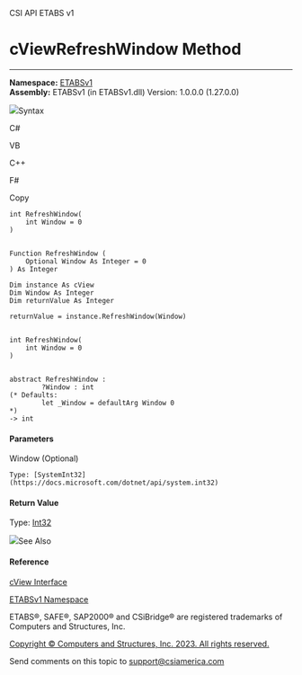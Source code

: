 ﻿

CSI API ETABS v1

# cViewRefreshWindow Method  
  
---  
  
**Namespace:** [ETABSv1](2780f1b8-2033-5289-2298-1cdb2a7508d9.htm)  
**Assembly:** ETABSv1 (in ETABSv1.dll) Version: 1.0.0.0 (1.27.0.0)

![](../icons/SectionExpanded.png)Syntax

C#

VB

C++

F#

Copy

    
    
    int RefreshWindow(
    	int Window = 0
    )
    
    
    Function RefreshWindow ( 
    	Optional Window As Integer = 0
    ) As Integer
    
    Dim instance As cView
    Dim Window As Integer
    Dim returnValue As Integer
    
    returnValue = instance.RefreshWindow(Window)
    
    
    int RefreshWindow(
    	int Window = 0
    )
    
    
    abstract RefreshWindow : 
            ?Window : int 
    (* Defaults:
            let _Window = defaultArg Window 0
    *)
    -> int 
    

#### Parameters

Window (Optional)

    Type: [SystemInt32](https://docs.microsoft.com/dotnet/api/system.int32)  

#### Return Value

Type: [Int32](https://docs.microsoft.com/dotnet/api/system.int32)

![](../icons/SectionExpanded.png)See Also

#### Reference

[cView Interface](c11f51ce-75cb-68e0-ce06-c0352f2b77f8.htm)

[ETABSv1 Namespace](2780f1b8-2033-5289-2298-1cdb2a7508d9.htm)

ETABS®, SAFE®, SAP2000® and CSiBridge® are registered trademarks of Computers
and Structures, Inc.  

[Copyright © Computers and Structures, Inc. 2023. All rights
reserved.](http://www.csiamerica.com)

Send comments on this topic to
[support@csiamerica.com](mailto:support%40csiamerica.com?Subject=CSI%20API%20ETABS%20v1)


